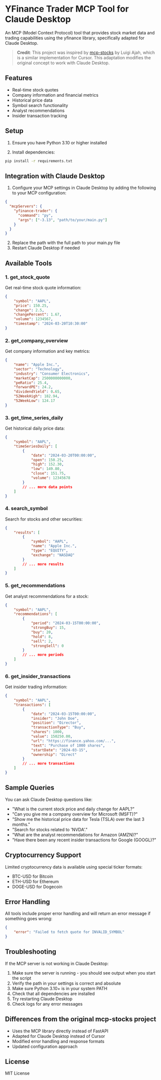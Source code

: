 # YFinance Trader MCP Tool for Claude Desktop

An MCP (Model Context Protocol) tool that provides stock market data and trading capabilities using the yfinance library, specifically adapted for Claude Desktop.

> **Credit**: This project was inspired by [mcp-stocks](https://github.com/luigiajah/mcp-stocks) by Luigi Ajah, which is a similar implementation for Cursor. This adaptation modifies the original concept to work with Claude Desktop.

## Features

- Real-time stock quotes
- Company information and financial metrics
- Historical price data
- Symbol search functionality
- Analyst recommendations
- Insider transaction tracking

## Setup

1. Ensure you have Python 3.10 or higher installed

2. Install dependencies:
```bash
pip install -r requirements.txt
```

## Integration with Claude Desktop

1. Configure your MCP settings in Claude Desktop by adding the following to your MCP configuration:

```json
{
  "mcpServers": {
    "yfinance-trader": {
      "command": "py",
      "args": ["-3.13", "path/to/your/main.py"]
    }
  }
}
```

2. Replace the path with the full path to your main.py file
3. Restart Claude Desktop if needed

## Available Tools

### 1. get_stock_quote
Get real-time stock quote information:
```json
{
    "symbol": "AAPL",
    "price": 150.25,
    "change": 2.5,
    "changePercent": 1.67,
    "volume": 1234567,
    "timestamp": "2024-03-20T10:30:00"
}
```

### 2. get_company_overview
Get company information and key metrics:
```json
{
    "name": "Apple Inc.",
    "sector": "Technology",
    "industry": "Consumer Electronics",
    "marketCap": 2500000000000,
    "peRatio": 25.4,
    "forwardPE": 24.2,
    "dividendYield": 0.65,
    "52WeekHigh": 182.94,
    "52WeekLow": 124.17
}
```

### 3. get_time_series_daily
Get historical daily price data:
```json
{
    "symbol": "AAPL",
    "timeSeriesDaily": [
        {
            "date": "2024-03-20T00:00:00",
            "open": 150.25,
            "high": 152.30,
            "low": 149.80,
            "close": 151.75,
            "volume": 12345678
        }
        // ... more data points
    ]
}
```

### 4. search_symbol
Search for stocks and other securities:
```json
{
    "results": [
        {
            "symbol": "AAPL",
            "name": "Apple Inc.",
            "type": "EQUITY",
            "exchange": "NASDAQ"
        }
        // ... more results
    ]
}
```

### 5. get_recommendations
Get analyst recommendations for a stock:
```json
{
    "symbol": "AAPL",
    "recommendations": [
        {
            "period": "2024-03-15T00:00:00",
            "strongBuy": 15,
            "buy": 20,
            "hold": 8,
            "sell": 2,
            "strongSell": 0
        }
        // ... more periods
    ]
}
```

### 6. get_insider_transactions
Get insider trading information:
```json
{
    "symbol": "AAPL",
    "transactions": [
        {
            "date": "2024-03-15T00:00:00",
            "insider": "John Doe",
            "position": "Director",
            "transactionType": "Buy",
            "shares": 1000,
            "value": 150250.00,
            "url": "https://finance.yahoo.com/...",
            "text": "Purchase of 1000 shares",
            "startDate": "2024-03-15",
            "ownership": "Direct"
        }
        // ... more transactions
    ]
}
```

## Sample Queries

You can ask Claude Desktop questions like:
- "What is the current stock price and daily change for AAPL?"
- "Can you give me a company overview for Microsoft (MSFT)?"
- "Show me the historical price data for Tesla (TSLA) over the last 3 months."
- "Search for stocks related to 'NVDA'."
- "What are the analyst recommendations for Amazon (AMZN)?"
- "Have there been any recent insider transactions for Google (GOOGL)?"

## Cryptocurrency Support

Limited cryptocurrency data is available using special ticker formats:
- BTC-USD for Bitcoin
- ETH-USD for Ethereum
- DOGE-USD for Dogecoin

## Error Handling

All tools include proper error handling and will return an error message if something goes wrong:
```json
{
    "error": "Failed to fetch quote for INVALID_SYMBOL"
}
```

## Troubleshooting

If the MCP server is not working in Claude Desktop:
1. Make sure the server is running - you should see output when you start the script
2. Verify the path in your settings is correct and absolute
3. Make sure Python 3.10+ is in your system PATH
4. Check that all dependencies are installed
5. Try restarting Claude Desktop
6. Check logs for any error messages

## Differences from the original mcp-stocks project

- Uses the MCP library directly instead of FastAPI
- Adapted for Claude Desktop instead of Cursor
- Modified error handling and response formats
- Updated configuration approach

## License

MIT License
